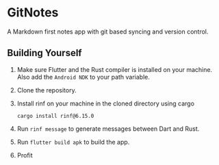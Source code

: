 # GitNotes

A Markdown first notes app with git based syncing and version control.

## Building Yourself

1. Make sure Flutter and the Rust compiler is installed on your machine. Also add the `Android NDK` to your path variable.
2. Clone the repository.
3. Install rinf on your machine in the cloned directory using cargo

    `cargo install rinf@6.15.0`

4. Run `rinf message` to generate messages between Dart and Rust.
5. Run `flutter build apk` to build the app.
6. Profit
